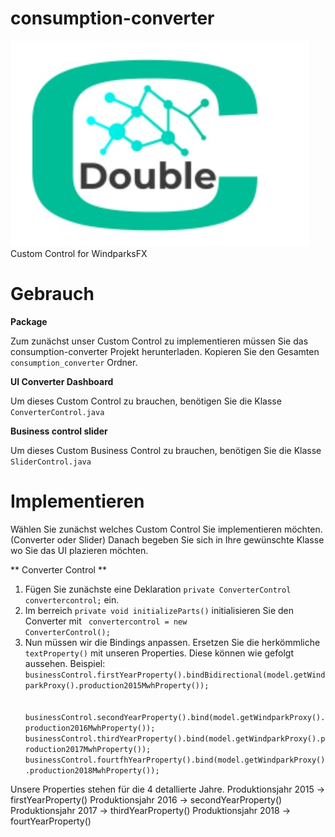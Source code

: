 # consumption-converter
![Screenshot](logo_converter.jpeg)
Custom Control for WindparksFX

# Gebrauch

**Package**

Zum zunächst unser Custom Control zu implementieren müssen Sie das consumption-converter Projekt herunterladen. Kopieren Sie den Gesamten <code>consumption_converter</code> Ordner.

**UI Converter Dashboard**

Um dieses Custom Control zu brauchen, benötigen Sie die Klasse <code>ConverterControl.java</code>

**Business control slider**

Um dieses Custom Business Control zu brauchen, benötigen Sie die Klasse <code>SliderControl.java</code>

# Implementieren

Wählen Sie zunächst welches Custom Control Sie implementieren möchten. (Converter oder Slider)
Danach begeben Sie sich in Ihre gewünschte Klasse wo Sie das UI plazieren möchten.

** Converter Control **
1. Fügen Sie zunächste eine Deklaration <code>private ConverterControl convertercontrol;</code> ein.
2. Im berreich <code>private void initializeParts()</code> initialisieren Sie den Converter mit <code> convertercontrol = new ConverterControl(); </code>
3. Nun müssen wir die Bindings anpassen. Ersetzen Sie die herkömmliche <code>textProperty()</code> mit unseren Properties.
Diese können wie gefolgt aussehen.
Beispiel: 
<code>      businessControl.firstYearProperty().bindBidirectional(model.getWindparkProxy().production2015MwhProperty()); </code> <br>
    <code>  businessControl.secondYearProperty().bind(model.getWindparkProxy().production2016MwhProperty());</code>
   <code>     businessControl.thirdYearProperty().bind(model.getWindparkProxy().production2017MwhProperty());</code>
     <code>   businessControl.fourtfhYearProperty().bind(model.getWindparkProxy().production2018MwhProperty()); </code>
 
 Unsere Properties stehen für die 4 detallierte Jahre. 
 Produktionsjahr 2015 -> firstYearProperty()
 Produktionsjahr 2016 -> secondYearProperty()
 Produktionsjahr 2017 -> thirdYearProperty()
 Produktionsjahr 2018 -> fourtYearProperty()
